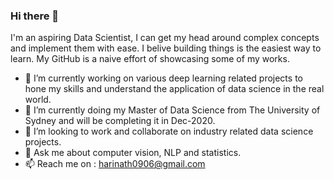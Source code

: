 ### Hi there 👋

I'm an aspiring Data Scientist, I can get my head around complex concepts and implement them with ease. I belive building things is the easiest way to learn. My GitHub is a naive effort of showcasing some of my works.

- 🔭 I’m currently working on various deep learning related projects to hone my skills and understand the application of data science in the real world.
- 🌱 I’m currently doing my Master of Data Science from The University of Sydney and will be completing it in Dec-2020.
- 👯 I’m looking to work and collaborate on industry related data science projects.
- 💬 Ask me about computer vision, NLP and statistics.
- 📫 Reach me on : harinath0906@gmail.com


<!--
**harinath0906/harinath0906** is a ✨ _special_ ✨ repository because its `README.md` (this file) appears on your GitHub profile.

Here are some ideas to get you started:

-->
